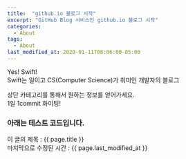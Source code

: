 ```yaml
---
title:  "github.io 블로그 시작"
excerpt: "GitHub Blog 서비스인 github.io 블로그 시작"
categories:
  - About
tags:
  - About
last_modified_at: 2020-01-11T08:06:00-05:00
---
```


Yes! Swift!  
Swift는 일이고 CS(Computer Science)가 취미인 개발자의 블로그

상단 카테고리를 통해서 원하는 정보를 얻어가세요.  
1일 1commit 화이팅!  

### 아래는 테스트 코드입니다.

이 글의 제목 : {{ page.title }}  
마지막으로 수정된 시간 : {{ page.last_modified_at }}
